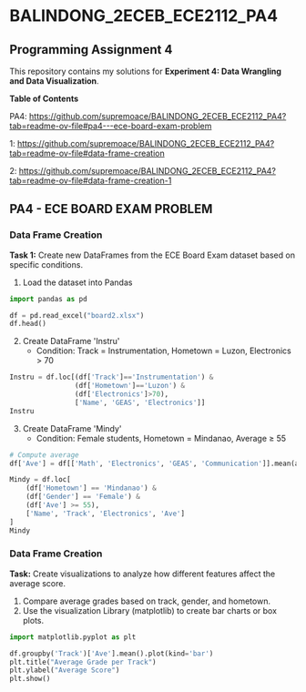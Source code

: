 # BALINDONG_2ECEB_ECE2112_PA4
## Programming Assignment 4  

This repository contains my solutions for **Experiment 4: Data Wrangling and Data Visualization**.

**Table of Contents**

PA4: https://github.com/supremoace/BALINDONG_2ECEB_ECE2112_PA4?tab=readme-ov-file#pa4---ece-board-exam-problem

1: https://github.com/supremoace/BALINDONG_2ECEB_ECE2112_PA4?tab=readme-ov-file#data-frame-creation

2: https://github.com/supremoace/BALINDONG_2ECEB_ECE2112_PA4?tab=readme-ov-file#data-frame-creation-1

## PA4 - ECE BOARD EXAM PROBLEM

### Data Frame Creation
**Task 1:** Create new DataFrames from the ECE Board Exam dataset based on specific conditions.
1. Load the dataset into Pandas
```python
import pandas as pd  

df = pd.read_excel("board2.xlsx")  
df.head()
```
2. Create DataFrame 'Instru'
    - Condition: Track = Instrumentation, Hometown = Luzon, Electronics > 70
```python
Instru = df.loc[(df['Track']=='Instrumentation') & 
                (df['Hometown']=='Luzon') & 
                (df['Electronics']>70), 
                ['Name', 'GEAS', 'Electronics']]  
Instru
```
3. Create DataFrame 'Mindy'
    - Condition: Female students, Hometown = Mindanao, Average ≥ 55
```python
# Compute average
df['Ave'] = df[['Math', 'Electronics', 'GEAS', 'Communication']].mean(axis=1)

Mindy = df.loc[
    (df['Hometown'] == 'Mindanao') & 
    (df['Gender'] == 'Female') & 
    (df['Ave'] >= 55), 
    ['Name', 'Track', 'Electronics', 'Ave']
]  
Mindy
```

### Data Frame Creation
**Task:** Create visualizations to analyze how different features affect the average score.
1. Compare average grades based on track, gender, and hometown.
2. Use the visualization Library (matplotlib) to create bar charts or box plots.
```python
import matplotlib.pyplot as plt  

df.groupby('Track')['Ave'].mean().plot(kind='bar')  
plt.title("Average Grade per Track")  
plt.ylabel("Average Score")  
plt.show()
```

